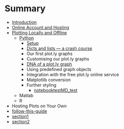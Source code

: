 # Summary

* [Introduction](README.md)
* [Online Account and Hosting](online_account_and_hosting.md)
* [Plotting Locally and Offline](content/plotting_locally_and_offline/intro.md)
   * [Python](content/plotting_locally_and_offline/python/intro.md)
       * [Setup](content/plotting_locally_and_offline/python/setup.md)
       * [Dicts and lists — a crash course](content/plotting_locally_and_offline/python/dicts_and_lists_crash_course.md)
       * Our first plot.ly graphs
       * Customising our plot.ly graphs
       * [DNA of a plot.ly graph](content/plotting_locally_and_offline/python/dna_of_a_plotly_graph.md)
       * Using predefined graph objects
       * Integration with the free plot.ly online service
       * Matplotlib conversion
       * Further styling
           * [notebooktestMD_test](content/plotting_locally_and_offline/python/Color+and+3D-Copy1.md)
   * Matlab
   * R
* Hosting Plots on Your Own
* [follow-this-guide](gitbooksintro.md)
* [section1](content/section1.md)
* [section2](content/section2.md)


